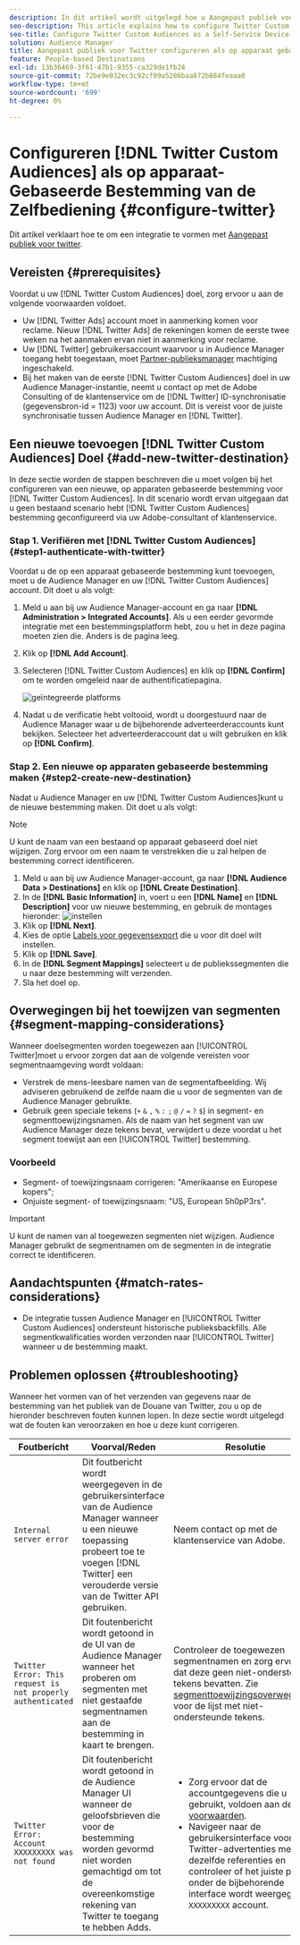 ```yaml
---
description: In dit artikel wordt uitgelegd hoe u Aangepast publiek voor Twitter kunt configureren voor zowel nieuwe als bestaande integratie.
seo-description: This article explains how to configure Twitter Custom Audiences for both new and existing integrations.
seo-title: Configure Twitter Custom Audiences as a Self-Service Device-Based Destination
solution: Audience Manager
title: Aangepast publiek voor Twitter configureren als op apparaat gebaseerde zelfbediening
feature: People-based Destinations
exl-id: 13b36469-3f61-47b1-9355-ca329de1fb24
source-git-commit: 72be9e032ec3c92cf09a5286baa872b884feaaa0
workflow-type: tm+mt
source-wordcount: '699'
ht-degree: 0%

---
```


# Configureren [!DNL Twitter Custom Audiences] als op apparaat-Gebaseerde Bestemming van de Zelfbediening {#configure-twitter}

Dit artikel verklaart hoe te om een integratie te vormen met [Aangepast publiek voor twitter](https://business.twitter.com/en/help/campaign-setup/campaign-targeting/custom-audiences.html).

## Vereisten {#prerequisites}

Voordat u uw [!DNL Twitter Custom Audiences] doel, zorg ervoor u aan de volgende voorwaarden voldoet.

* Uw [!DNL Twitter Ads] account moet in aanmerking komen voor reclame. Nieuw [!DNL Twitter Ads] de rekeningen komen de eerste twee weken na het aanmaken ervan niet in aanmerking voor reclame.
* Uw [!DNL Twitter] gebruikersaccount waarvoor u in Audience Manager toegang hebt toegestaan, moet [Partner-publieksmanager](https://business.twitter.com/en/help/troubleshooting/multi-user-login-faq.html#accesslevels) machtiging ingeschakeld.
* Bij het maken van de eerste [!DNL Twitter Custom Audiences] doel in uw Audience Manager-instantie, neemt u contact op met de Adobe Consulting of de klantenservice om de [!DNL Twitter] ID-synchronisatie (gegevensbron-id = 1123) voor uw account. Dit is vereist voor de juiste synchronisatie tussen Audience Manager en [!DNL Twitter].

## Een nieuwe toevoegen [!DNL Twitter Custom Audiences] Doel {#add-new-twitter-destination}

In deze sectie worden de stappen beschreven die u moet volgen bij het configureren van een nieuwe, op apparaten gebaseerde bestemming voor [!DNL Twitter Custom Audiences]. In dit scenario wordt ervan uitgegaan dat u geen bestaand scenario hebt [!DNL Twitter Custom Audiences] bestemming geconfigureerd via uw Adobe-consultant of klantenservice.

### Stap 1. Verifiëren met [!DNL Twitter Custom Audiences] {#step1-authenticate-with-twitter}

Voordat u de op een apparaat gebaseerde bestemming kunt toevoegen, moet u de Audience Manager en uw [!DNL Twitter Custom Audiences] account. Dit doet u als volgt:

1. Meld u aan bij uw Audience Manager-account en ga naar **[!DNL Administration > Integrated Accounts]**. Als u een eerder gevormde integratie met een bestemmingsplatform hebt, zou u het in deze pagina moeten zien die. Anders is de pagina leeg.
1. Klik op **[!DNL Add Account]**.
1. Selecteren [!DNL Twitter Custom Audiences] en klik op **[!DNL Confirm]** om te worden omgeleid naar de authentificatiepagina.

   ![geïntegreerde platforms](assets/dbd-integrated-platforms.png)

1. Nadat u de verificatie hebt voltooid, wordt u doorgestuurd naar de Audience Manager waar u de bijbehorende adverteerderaccounts kunt bekijken. Selecteer het adverteerderaccount dat u wilt gebruiken en klik op **[!DNL Confirm]**.

### Stap 2. Een nieuwe op apparaten gebaseerde bestemming maken {#step2-create-new-destination}

Nadat u Audience Manager en uw [!DNL Twitter Custom Audiences]kunt u de nieuwe bestemming maken. Dit doet u als volgt:

>[!NOTE]
>
>U kunt de naam van een bestaand op apparaat gebaseerd doel niet wijzigen. Zorg ervoor om een naam te verstrekken die u zal helpen de bestemming correct identificeren.

1. Meld u aan bij uw Audience Manager-account, ga naar **[!DNL Audience Data > Destinations]** en klik op **[!DNL Create Destination]**.
1. In de **[!DNL Basic Information]** in, voert u een **[!DNL Name]** en **[!DNL Description]** voor uw nieuwe bestemming, en gebruik de montages hieronder: ![instellen](assets/dbd-new-basic.png)
1. Klik op **[!DNL Next]**.
1. Kies de optie [Labels voor gegevensexport](/help/using/features/data-export-controls.md#controls-labels) die u voor dit doel wilt instellen.
1. Klik op **[!DNL Save]**.
1. In de **[!DNL Segment Mappings]** selecteert u de publiekssegmenten die u naar deze bestemming wilt verzenden.
1. Sla het doel op.

## Overwegingen bij het toewijzen van segmenten {#segment-mapping-considerations}

Wanneer doelsegmenten worden toegewezen aan [!UICONTROL Twitter]moet u ervoor zorgen dat aan de volgende vereisten voor segmentnaamgeving wordt voldaan:

* Verstrek de mens-leesbare namen van de segmentafbeelding. Wij adviseren gebruikend de zelfde naam die u voor de segmenten van de Audience Manager gebruikte.
* Gebruik geen speciale tekens (`+` `&` `,` `%` `:` `;` `@` `/` `=` `?` `$`) in segment- en segmenttoewijzingsnamen. Als de naam van het segment van uw Audience Manager deze tekens bevat, verwijdert u deze voordat u het segment toewijst aan een [!UICONTROL Twitter] bestemming.

### Voorbeeld

* Segment- of toewijzingsnaam corrigeren: &quot;Amerikaanse en Europese kopers&quot;;
* Onjuiste segment- of toewijzingsnaam: &quot;US, European 5h0pP3rs&quot;.

>[!IMPORTANT]
>
>U kunt de namen van al toegewezen segmenten niet wijzigen. Audience Manager gebruikt de segmentnamen om de segmenten in de integratie correct te identificeren.

## Aandachtspunten {#match-rates-considerations}

* De integratie tussen Audience Manager en [!UICONTROL Twitter Custom Audiences] ondersteunt historische publieksbackfills. Alle segmentkwalificaties worden verzonden naar [!UICONTROL Twitter] wanneer u de bestemming maakt.

## Problemen oplossen {#troubleshooting}

Wanneer het vormen van of het verzenden van gegevens naar de bestemming van het publiek van de Douane van Twitter, zou u op de hieronder beschreven fouten kunnen lopen. In deze sectie wordt uitgelegd wat de fouten kan veroorzaken en hoe u deze kunt corrigeren.

| Foutbericht | Voorval/Reden | Resolutie |
|---|---|---|
| `Internal server error` | Dit foutbericht wordt weergegeven in de gebruikersinterface van de Audience Manager wanneer u een nieuwe toepassing probeert toe te voegen [!DNL Twitter] een verouderde versie van de Twitter API gebruiken. | Neem contact op met de klantenservice van Adobe. |
| `Twitter Error: This request is not properly authenticated` | Dit foutenbericht wordt getoond in de UI van de Audience Manager wanneer het proberen om segmenten met niet gestaafde segmentnamen aan de bestemming in kaart te brengen. | Controleer de toegewezen segmentnamen en zorg ervoor dat deze geen niet-ondersteunde tekens bevatten. Zie [segmenttoewijzingsoverwegingen](#segment-mapping-considerations) voor de lijst met niet-ondersteunde tekens. |
| `Twitter Error: Account XXXXXXXXX was not found` | Dit foutenbericht wordt getoond in de Audience Manager UI wanneer de geloofsbrieven die voor de bestemming worden gevormd niet worden gemachtigd om tot de overeenkomstige rekening van Twitter te toegang te hebben Adds. | <ul><li>Zorg ervoor dat de accountgegevens die u gebruikt, voldoen aan de [voorwaarden](#prerequisites).</li><li>Navigeer naar de gebruikersinterface voor Twitter-advertenties met dezelfde referenties en controleer of het juiste publiek onder de bijbehorende interface wordt weergegeven `XXXXXXXXX` account. </li></ul> |